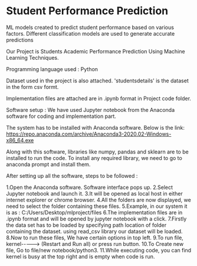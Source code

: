 # Student Performance Prediction
 ML models created to predict student performance based on various factors. Different classification models are used to generate accurate predictions


 Our Project is Students Academic Performance Prediction Using Machine Learning Techniques.


Programming language used : Python

Dataset used in the project is also attached.
'studentsdetails' is the dataset in the form csv formt.

Implementation files are attached are in .ipynb format in Project code folder.

Software setup :
We have used Jupyter notebook from the Anaconda software for coding and implementation part.

The system has to be installed with Anaconda software. Below is the link:
https://repo.anaconda.com/archive/Anaconda3-2020.02-Windows-x86_64.exe

Along with this software, libraries like numpy, pandas and sklearn are to be installed to run the code.
To install any required library, we need to go to anaconda prompt and install them.

After setting up all the software, steps to be followed :

1.Open the Anaconda software. Software interface pops up.
2.Select Jupyter notebook and launch it.
3.It will be opened as local host in either internet explorer or chrome browser.
4.All the folders are now displayed, we need to select the folder containing these files.
5.Example, in our system it is as : C:/Users/Desktop/mlproject/files
6.The implementation files are in .ipynb format and will be opened by jupyter notebook with a click.
7.Firstly the data set has to be loaded by specifying path location of folder containing the dataset. using read_csv library our dataset will be loaded.
8.Now to run these files, We have certain options in top left.
9.To run file, kernel-----> (Restart and Run all) or press run button.
10.To Create new file, Go to file/new notebook/python3.
11.While executing code, you can find kernel is busy at the top right and is empty when code is run.



